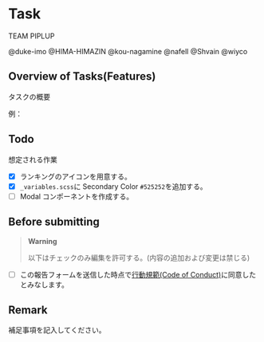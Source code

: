 # Task

TEAM PIPLUP

@duke-imo @HIMA-HIMAZIN @kou-nagamine @nafell @Shvain @wiyco

## Overview of Tasks(Features)

タスクの概要

例：

## Todo

想定される作業

- [x] ランキングのアイコンを用意する。
- [x] `_variables.scss`に Secondary Color `#525252`を追加する。
- [ ] Modal コンポーネントを作成する。

## Before submitting

> **Warning**
>
> 以下はチェックのみ編集を許可する。(内容の追加および変更は禁じる)

- [ ] この報告フォームを送信した時点で[行動規範(Code of Conduct)](../blob/develop/_docs/CODE_OF_CONDUCT.md)に同意したとみなします。

## Remark

補足事項を記入してください。
